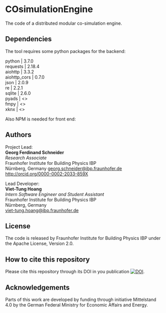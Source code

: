 # COsimulationEngine

The code of a distributed modular co-simulation engine.

## Dependencies

The tool requires some python packages for the backend:

python | 3.7.0  
requests | 2.18.4  
aiohttp | 3.3.2  
aiohttp_cors | 0.7.0  
json | 2.0.9  
re | 2.2.1  
sqlite | 2.6.0  
pyads | <>  
fmpy | <>  
xknx | <>  

Also NPM is needed for front end:

## Authors
Project Lead:  
**Georg Ferdinand Schneider**  
*Research Associate*  
Fraunhofer Institute for Building Physics IBP  
Nürnberg, Germany
<georg.schneider@ibp.fraunhofer.de>  
<http://orcid.org/0000-0002-2033-859X>  

Lead Developer:  
**Viet-Tung Hoang**  
*Intern Software Engineer and Student Assistant*  
Fraunhofer Institute for Building Physics IBP  
Nürnberg, Germany  
<viet-tung.hoang@ibp.fraunhofer.de>  

## License

The code is released by Fraunhofer Institute for Building Physics IBP under the Apache License, Version 2.0.

## How to cite this repository

Please cite this repository through its DOI in you publication [![DOI](https://zenodo.org/badge/DOI/.svg)](https://doi.org/).

## Acknowledgements

Parts of this work are developed by funding through initiative Mittelstand 4.0 by the German Federal Ministry for Economic Affairs and Energy.
